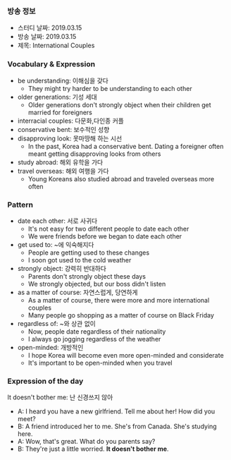 ### 방송 정보
- 스터디 날짜: 2019.03.15
- 방송 날짜: 2019.03.15
- 제목: International Couples

### Vocabulary & Expression
- be understanding: 이해심을 갖다
   - They might try harder to be understanding to each other
- older generations: 기성 세대
   - Older generations don't strongly object when their children get married for foreigners
- interracial couples: 다문화,다인종 커플
- conservative bent: 보수적인 성향
- disapproving look: 못마땅해 하는 시선
   - In the past, Korea had a conservative bent. Dating a foreigner often meant getting disapproving looks from others
- study abroad: 해외 유학을 가다
- travel overseas: 해외 여행을 가다
   - Young Koreans also studied abroad and traveled overseas more often

### Pattern 
- date each other: 서로 사귀다
   - It's not easy for two different people to date each other
   - We were friends before we began to date each other
- get used to: ~에 익숙해지다
   - People are getting used to these changes
   - I soon got used to the cold weather
- strongly object: 강력히 반대하다
   - Parents don't strongly object these days
   - We strongly objected, but our boss didn't listen
- as a matter of course: 자연스럽게, 당연하게
   - As a matter of course, there were more and more international couples
   - Many people go shopping as a matter of course on Black Friday
- regardless of: ~와 상관 없이
   - Now, people date regardless of their nationality
   - I always go jogging regardless of the weather
- open-minded: 개방적인
   - I hope Korea will become even more open-minded and considerate
   - It's important to be open-minded when you travel

### Expression of the day 
It doesn't bother me: 난 신경쓰지 않아

- A: I heard you have a new girlfriend. Tell me about her! How did you meet?
- B: A friend introduced her to me. She's from Canada. She's studying here. 
- A: Wow, that's great. What do you parents say?
- B: They're just a little worried. **It doesn't bother me**.
